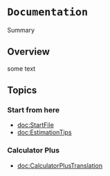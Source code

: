 # ``Documentation``

Summary

## Overview

some text


## Topics

### Start from here

- <doc:StartFile>
- <doc:EstimationTips>

### Calculator Plus
- <doc:CalculatorPlusTranslation>
